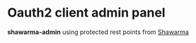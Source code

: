 # Oauth2 client admin panel
**shawarma-admin** using protected rest points from [Shawarma](../shawarma)